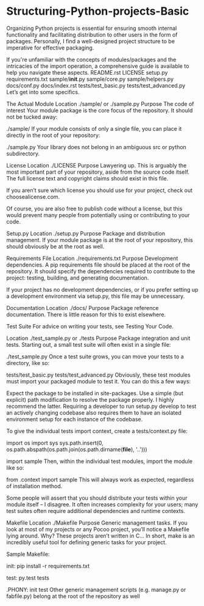 # Structuring-Python-projects-Basic
Organizing Python projects is essential for ensuring smooth internal functionality and facilitating distribution to other users in the form of packages. Personally, I find a well-designed project structure to be imperative for effective packaging.

If you're unfamiliar with the concepts of modules/packages and the intricacies of the import operation, a comprehensive guide is available to help you navigate these aspects.
README.rst
LICENSE
setup.py
requirements.txt
sample/__init__.py
sample/core.py
sample/helpers.py
docs/conf.py
docs/index.rst
tests/test_basic.py
tests/test_advanced.py
Let’s get into some specifics.

The Actual Module
Location	./sample/ or ./sample.py
Purpose	The code of interest
Your module package is the core focus of the repository. It should not be tucked away:

./sample/
If your module consists of only a single file, you can place it directly in the root of your repository:

./sample.py
Your library does not belong in an ambiguous src or python subdirectory.

License
Location	./LICENSE
Purpose	Lawyering up.
This is arguably the most important part of your repository, aside from the source code itself. The full license text and copyright claims should exist in this file.

If you aren’t sure which license you should use for your project, check out choosealicense.com.

Of course, you are also free to publish code without a license, but this would prevent many people from potentially using or contributing to your code.

Setup.py
Location	./setup.py
Purpose	Package and distribution management.
If your module package is at the root of your repository, this should obviously be at the root as well.

Requirements File
Location	./requirements.txt
Purpose	Development dependencies.
A pip requirements file should be placed at the root of the repository. It should specify the dependencies required to contribute to the project: testing, building, and generating documentation.

If your project has no development dependencies, or if you prefer setting up a development environment via setup.py, this file may be unnecessary.

Documentation
Location	./docs/
Purpose	Package reference documentation.
There is little reason for this to exist elsewhere.

Test Suite
For advice on writing your tests, see Testing Your Code.

Location	./test_sample.py or ./tests
Purpose	Package integration and unit tests.
Starting out, a small test suite will often exist in a single file:

./test_sample.py
Once a test suite grows, you can move your tests to a directory, like so:

tests/test_basic.py
tests/test_advanced.py
Obviously, these test modules must import your packaged module to test it. You can do this a few ways:

Expect the package to be installed in site-packages.
Use a simple (but explicit) path modification to resolve the package properly.
I highly recommend the latter. Requiring a developer to run setup.py develop to test an actively changing codebase also requires them to have an isolated environment setup for each instance of the codebase.

To give the individual tests import context, create a tests/context.py file:

import os
import sys
sys.path.insert(0, os.path.abspath(os.path.join(os.path.dirname(__file__), '..')))

import sample
Then, within the individual test modules, import the module like so:

from .context import sample
This will always work as expected, regardless of installation method.

Some people will assert that you should distribute your tests within your module itself – I disagree. It often increases complexity for your users; many test suites often require additional dependencies and runtime contexts.

Makefile
Location	./Makefile
Purpose	Generic management tasks.
If you look at most of my projects or any Pocoo project, you’ll notice a Makefile lying around. Why? These projects aren’t written in C… In short, make is an incredibly useful tool for defining generic tasks for your project.

Sample Makefile:

init:
    pip install -r requirements.txt

test:
    py.test tests

.PHONY: init test
Other generic management scripts (e.g. manage.py or fabfile.py) belong at the root of the repository as well
